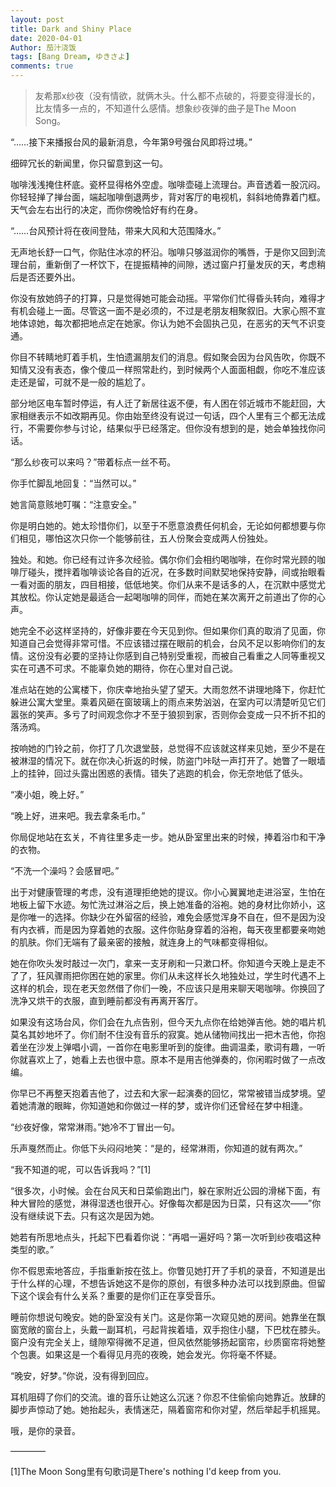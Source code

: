 ```yaml
---
layout: post
title: Dark and Shiny Place
date: 2020-04-01
Author: 茄汁浇饭 
tags: [Bang Dream, ゆきさよ]
comments: true
---
```


> 友希那x纱夜（没有情欲，就俩木头。什么都不点破的，将要变得漫长的，比友情多一点的，不知道什么感情。想象纱夜弹的曲子是The Moon Song。

“……接下来播报台风的最新消息，今年第9号强台风即将过境。”

细碎冗长的新闻里，你只留意到这一句。

咖啡浅浅掩住杯底。瓷杯显得格外空虚。咖啡壶碰上流理台。声音透着一股沉闷。你轻轻掸了掸台面，端起咖啡倒退两步，背对客厅的电视机，斜斜地倚靠着门框。天气会左右出行的决定，而你傍晚恰好有约在身。

“……台风预计将在夜间登陆，带来大风和大范围降水。”

无声地长舒一口气，你贴住冰凉的杯沿。咖啡只够滋润你的嘴唇，于是你又回到流理台前，重新倒了一杯饮下，在提振精神的间隙，透过窗户打量发灰的天，考虑稍后是否还要外出。

你没有放她鸽子的打算，只是觉得她可能会动摇。平常你们忙得昏头转向，难得才有机会碰上一面。尽管这一面不是必须的，不过是老朋友相聚叙旧。大家心照不宣地体谅她，每次都把地点定在她家。你认为她不会固执己见，在恶劣的天气不识变通。

你目不转睛地盯着手机，生怕遗漏朋友们的消息。假如聚会因为台风告吹，你既不知情又没有表态，像个傻瓜一样照常赴约，到时候两个人面面相觑，你吃不准应该走还是留，可就不是一般的尴尬了。

部分地区电车暂时停运，有人迁了新居往返不便，有人困在邻近城市不能赶回，大家相继表示不如改期再见。你由始至终没有说过一句话，四个人里有三个都无法成行，不需要你参与讨论，结果似乎已经落定。但你没有想到的是，她会单独找你问话。

“那么纱夜可以来吗？”带着标点一丝不苟。

你手忙脚乱地回复：“当然可以。”

她言简意赅地叮嘱：“注意安全。”

你是明白她的。她太珍惜你们，以至于不愿意浪费任何机会，无论如何都想要与你们相见，哪怕这次只你一个能够前往，五人份聚会变成两人份独处。

独处。和她。你已经有过许多次经验。偶尔你们会相约喝咖啡，在你时常光顾的咖啡厅碰头，搅拌着咖啡谈论各自的近况，在多数时间默契地保持安静，间或抬眼看一看对面的朋友，四目相接，低低地笑。你们从来不是话多的人，在沉默中感觉尤其放松。你认定她是最适合一起喝咖啡的同伴，而她在某次离开之前道出了你的心声。

她完全不必这样坚持的，好像非要在今天见到你。但如果你们真的取消了见面，你知道自己会觉得非常可惜。不应该错过摆在眼前的机会，台风不足以影响你们的友情。这份没有必要的坚持让你感到自己特别受重视，而被自己看重之人同等重视又实在可遇不可求。不能辜负她的期待，你在心里对自己说。

准点站在她的公寓楼下，你庆幸地抬头望了望天。大雨忽然不讲理地降下，你赶忙躲进公寓大堂里。乘着风砸在窗玻璃上的雨点来势汹汹，在室内可以清楚听见它们嚣张的笑声。多亏了时间观念你才不至于狼狈到家，否则你会变成一只不折不扣的落汤鸡。

按响她的门铃之前，你打了几次退堂鼓，总觉得不应该就这样来见她，至少不是在被淋湿的情况下。就在你决心折返的时候，防盗门咔哒一声打开了。她瞥了一眼墙上的挂钟，回过头露出困惑的表情。错失了逃跑的机会，你无奈地低了低头。

“凑小姐，晚上好。”

“晚上好，进来吧。我去拿条毛巾。”

你局促地站在玄关，不肯往里多走一步。她从卧室里出来的时候，捧着浴巾和干净的衣物。

“不洗一个澡吗？会感冒吧。”

出于对健康管理的考虑，没有道理拒绝她的提议。你小心翼翼地走进浴室，生怕在地板上留下水迹。匆忙洗过淋浴之后，换上她准备的浴袍。她的身材比你娇小，这是你唯一的选择。你缺少在外留宿的经验，难免会感觉浑身不自在，但不是因为没有内衣裤，而是因为穿着她的衣服。这件你贴身穿着的浴袍，每天夜里都要亲吻她的肌肤。你们无端有了最亲密的接触，就连身上的气味都变得相似。

她在你吹头发时敲过一次门，拿来一支牙刷和一只漱口杯。你知道今天晚上是走不了了，狂风骤雨把你困在她的家里。你们从未这样长久地独处过，学生时代遇不上这样的机会，现在老天忽然借了你们一晚，不应该只是用来聊天喝咖啡。你换回了洗净又烘干的衣服，直到睡前都没有再离开客厅。

如果没有这场台风，你们会在九点告别，但今天九点你在给她弹吉他。她的唱片机莫名其妙地坏了。你们耐不住没有音乐的寂寞。她从储物间找出一把木吉他，你抱着坐在沙发上弹唱小调，一首你在电影里听到的旋律。曲调温柔，歌词有趣，一听你就喜欢上了，她看上去也很中意。原本不是用吉他弹奏的，你闲暇时做了一点改编。

你早已不再整天抱着吉他了，过去和大家一起演奏的回忆，常常被错当成梦境。望着她清澈的眼眸，你知道她和你做过一样的梦，或许你们还曾经在梦中相逢。

“纱夜好像，常常淋雨。”她冷不丁冒出一句。

乐声戛然而止。你低下头闷闷地笑：“是的，经常淋雨，你知道的就有两次。”

“我不知道的呢，可以告诉我吗？”[1]

“很多次，小时候。会在台风天和日菜偷跑出门，躲在家附近公园的滑梯下面，有种大冒险的感觉，淋得湿透也很开心。好像每次都是因为日菜，只有这次——”你没有继续说下去。只有这次是因为她。

她若有所思地点头，托起下巴看着你说：“再唱一遍好吗？第一次听到纱夜唱这种类型的歌。”

你不假思索地答应，手指重新按在弦上。你瞥见她打开了手机的录音，不知道是出于什么样的心理，不想告诉她这不是你的原创，有很多种办法可以找到原曲。但留下这个误会有什么关系？重要的是你们正在享受音乐。

睡前你想说句晚安。她的卧室没有关门。这是你第一次窥见她的房间。她靠坐在飘窗宽敞的窗台上，头戴一副耳机，弓起背挨着墙，双手抱住小腿，下巴枕在膝头。窗户没有完全关上，缝隙窄得微不足道，但风依然能够扬起窗帘，纱质窗帘将她整个包裹。如果这是一个看得见月亮的夜晚，她会发光。你将毫不怀疑。

“晚安，好梦。”你说，没有得到回应。

耳机阻碍了你们的交流。谁的音乐让她这么沉迷？你忍不住偷偷向她靠近。放肆的脚步声惊动了她。她抬起头，表情迷茫，隔着窗帘和你对望，然后举起手机摇晃。

哦，是你的录音。

————

[1]The Moon Song里有句歌词是There's nothing I'd keep from you.